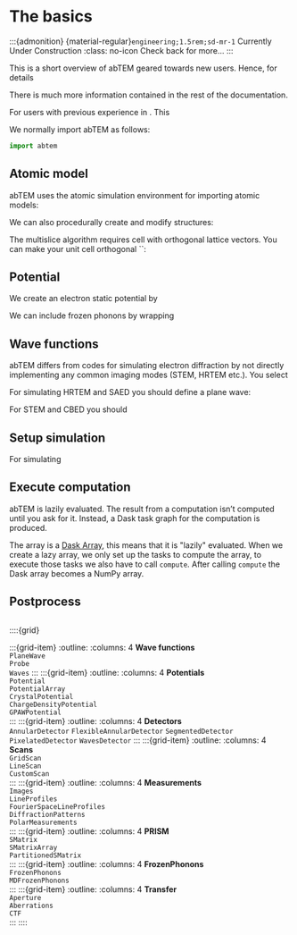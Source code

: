 # The basics

:::{admonition} {material-regular}`engineering;1.5rem;sd-mr-1` Currently Under Construction
:class: no-icon
Check back for more...
:::

This is a short overview of abTEM geared towards new users. Hence, for details 

There is much more information contained in the rest of the documentation.

For users with previous experience in . This 

We normally import abTEM as follows:
```python
import abtem
```

## Atomic model
abTEM uses the atomic simulation environment for importing atomic models:


We can also procedurally create and modify structures: 


The multislice algorithm requires cell with orthogonal lattice vectors. You can make your unit cell orthogonal ``:

## Potential 
We create an electron static potential by 


We can include frozen phonons by wrapping 

## Wave functions
abTEM differs from codes for simulating electron diffraction by not directly implementing any common imaging modes 
(STEM, HRTEM etc.). You select

For simulating HRTEM and SAED you should define a plane wave:

For STEM and CBED you should 

## Setup simulation



For simulating  

## Execute computation
abTEM is lazily evaluated. The result from a computation isn’t computed until you ask for it. Instead, a Dask task graph for the computation is produced.

The array is a [Dask Array](https://docs.dask.org/en/stable/array.html), this means that it is "lazily" evaluated. When we create a lazy array, we only set up the tasks to compute the array, to execute those tasks we also have to call `compute`. After calling `compute` the Dask array becomes a NumPy array. 


## Postprocess 




## 
::::{grid}

:::{grid-item}
:outline:
:columns: 4
**Wave functions**  
`PlaneWave`  
`Probe`  
`Waves`
:::
:::{grid-item}
:outline:
:columns: 4
**Potentials**  
`Potential`  
`PotentialArray`  
`CrystalPotential`  
`ChargeDensityPotential`  
`GPAWPotential`  
:::
:::{grid-item}
:outline:
:columns: 4
**Detectors**  
`AnnularDetector`
`FlexibleAnnularDetector`
`SegmentedDetector`
`PixelatedDetector`
`WavesDetector`
:::
:::{grid-item}
:outline:
:columns: 4
**Scans**  
`GridScan`  
`LineScan`  
`CustomScan`  
:::
:::{grid-item}
:outline:
:columns: 4
**Measurements**  
`Images`  
`LineProfiles`  
`FourierSpaceLineProfiles`  
`DiffractionPatterns`  
`PolarMeasurements`  
:::
:::{grid-item}
:outline:
:columns: 4
**PRISM**  
`SMatrix`  
`SMatrixArray`  
`PartitionedSMatrix`  
:::
:::{grid-item}
:outline:
:columns: 4
**FrozenPhonons**  
`FrozenPhonons`  
`MDFrozenPhonons`  
:::
:::{grid-item}
:outline:
:columns: 4
**Transfer**  
`Aperture`  
`Aberrations`  
`CTF`  
:::
::::


